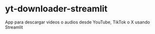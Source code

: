 # yt-downloader-streamlit
App para descargar videos o audios desde YouTube, TikTok o X usando Streamlit
